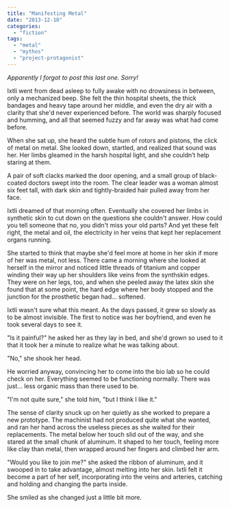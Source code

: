 ```yaml
---
title: "Manifesting Metal"
date: "2013-12-10"
categories: 
  - "fiction"
tags: 
  - "metal"
  - "mythos"
  - "project-protagonist"
---
```


_Apparently I forgot to post this last one. Sorry!_

Ixtli went from dead asleep to fully awake with no drowsiness in between, only a mechanized beep. She felt the thin hospital sheets, the thick bandages and heavy tape around her middle, and even the dry air with a clarity that she'd never experienced before. The world was sharply focused and humming, and all that seemed fuzzy and far away was what had come before.

When she sat up, she heard the subtle hum of rotors and pistons, the click of metal on metal. She looked down, startled, and realized that sound was her. Her limbs gleamed in the harsh hospital light, and she couldn’t help staring at them.

A pair of soft clacks marked the door opening, and a small group of black-coated doctors swept into the room. The clear leader was a woman almost six feet tall, with dark skin and tightly-braided hair pulled away from her face.

Ixtli dreamed of that morning often. Eventually she covered her limbs in synthetic skin to cut down on the questions she couldn't answer. How could you tell someone that no, you didn't miss your old parts? And yet these felt right, the metal and oil, the electricity in her veins that kept her replacement organs running.

She started to think that maybe she'd feel more at home in her skin if more of her was metal, not less. There came a morning where she looked at herself in the mirror and noticed little threads of titanium and copper winding their way up her shoulders like veins from the synthskin edges. They were on her legs, too, and when she peeled away the latex skin she found that at some point, the hard edge where her body stopped and the junction for the prosthetic began had... softened.

Ixtli wasn't sure what this meant. As the days passed, it grew so slowly as to be almost invisible. The first to notice was her boyfriend, and even he took several days to see it.

"Is it painful?" he asked her as they lay in bed, and she'd grown so used to it that it took her a minute to realize what he was talking about.

"No," she shook her head.

He worried anyway, convincing her to come into the bio lab so he could check on her. Everything seemed to be functioning normally. There was just... less organic mass than there used to be.

"I'm not quite sure," she told him, "but I think I like it."

The sense of clarity snuck up on her quietly as she worked to prepare a new prototype. The machinist had not produced quite what she wanted, and ran her hand across the useless pieces as she waited for their replacements. The metal below her touch slid out of the way, and she stared at the small chunk of aluminum. It shaped to her touch, feeling more like clay than metal, then wrapped around her fingers and climbed her arm.

"Would you like to join me?" she asked the ribbon of aluminum, and it swooped in to take advantage, almost melting into her skin. Ixtli felt it become a part of her self, incorporating into the veins and arteries, catching and holding and changing the parts inside.

She smiled as she changed just a little bit more.
